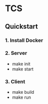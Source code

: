 # TCS

## Quickstart

### 1. Install Docker

### 2. Server

- make init
- make start

### 3. Client

- make build
- make run
